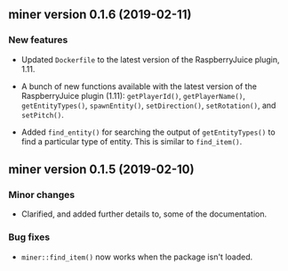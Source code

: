 ## miner version 0.1.6 (2019-02-11)

### New features

- Updated `Dockerfile` to the latest version of the RaspberryJuice
  plugin, 1.11.

- A bunch of new functions available with the latest version of the
  RaspberryJuice plugin (1.11): `getPlayerId()`, `getPlayerName()`,
  `getEntityTypes()`, `spawnEntity()`, `setDirection()`,
  `setRotation()`, and `setPitch()`.

- Added `find_entity()` for searching the output of `getEntityTypes()` to
  find a particular type of entity. This is similar to `find_item()`.


## miner version 0.1.5 (2019-02-10)

### Minor changes

- Clarified, and added further details to, some of the documentation.

### Bug fixes

- `miner::find_item()` now works when the package isn't loaded.
